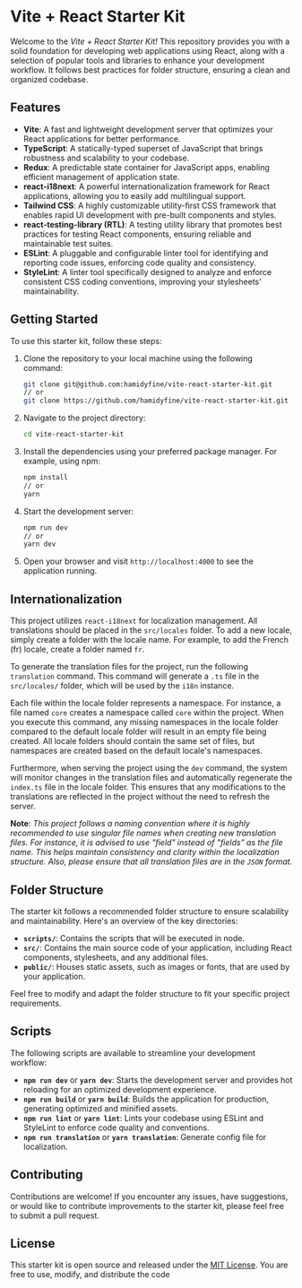 # Vite + React Starter Kit

Welcome to the *Vite + React Starter Kit!* This repository provides you with a solid foundation for developing web applications using React, along with a selection of popular tools and libraries to enhance your development workflow. It follows best practices for folder structure, ensuring a clean and organized codebase.

## Features

- **Vite**: A fast and lightweight development server that optimizes your React applications for better performance.
- **TypeScript**: A statically-typed superset of JavaScript that brings robustness and scalability to your codebase.
- **Redux**: A predictable state container for JavaScript apps, enabling efficient management of application state.
- **react-i18next**: A powerful internationalization framework for React applications, allowing you to easily add multilingual support.
- **Tailwind CSS**: A highly customizable utility-first CSS framework that enables rapid UI development with pre-built components and styles.
- **react-testing-library (RTL)**: A testing utility library that promotes best practices for testing React components, ensuring reliable and maintainable test suites.
- **ESLint**: A pluggable and configurable linter tool for identifying and reporting code issues, enforcing code quality and consistency.
- **StyleLint**: A linter tool specifically designed to analyze and enforce consistent CSS coding conventions, improving your stylesheets' maintainability.

## Getting Started

To use this starter kit, follow these steps:

1. Clone the repository to your local machine using the following command:

   ```bash
   git clone git@github.com:hamidyfine/vite-react-starter-kit.git
   // or
   git clone https://github.com/hamidyfine/vite-react-starter-kit.git
   ```

2. Navigate to the project directory:

   ```bash
   cd vite-react-starter-kit
   ```

3. Install the dependencies using your preferred package manager. For example, using npm:

   ```bash
   npm install
   // or
   yarn
   ```

4. Start the development server:

   ```bash
   npm run dev
   // or
   yarn dev
   ```

5. Open your browser and visit `http://localhost:4000` to see the application running.

## Internationalization
This project utilizes `react-i18next` for localization management. All translations should be placed in the `src/locales` folder. To add a new locale, simply create a folder with the locale name. For example, to add the French (fr) locale, create a folder named `fr`.

To generate the translation files for the project, run the following `translation` command. This command will generate a `.ts` file in the `src/locales/` folder, which will be used by the `i18n` instance.

Each file within the locale folder represents a namespace. For instance, a file named `core` creates a namespace called `core` within the project. When you execute this command, any missing namespaces in the locale folder compared to the default locale folder will result in an empty file being created. All locale folders should contain the same set of files, but namespaces are created based on the default locale's namespaces.

Furthermore, when serving the project using the `dev` command, the system will monitor changes in the translation files and automatically regenerate the `index.ts` file in the locale folder. This ensures that any modifications to the translations are reflected in the project without the need to refresh the server.

**Note**: *This project follows a naming convention where it is highly recommended to use singular file names when creating new translation files. For instance, it is advised to use "field" instead of "fields" as the file name. This helps maintain consistency and clarity within the localization structure. Also, please ensure that all translation files are in the `JSON` format.*

## Folder Structure

The starter kit follows a recommended folder structure to ensure scalability and maintainability. Here's an overview of the key directories:

- **`scripts/`**: Contains the scripts that will be executed in node.
- **`src/`**: Contains the main source code of your application, including React components, stylesheets, and any additional files.
- **`public/`**: Houses static assets, such as images or fonts, that are used by your application.

Feel free to modify and adapt the folder structure to fit your specific project requirements.

## Scripts

The following scripts are available to streamline your development workflow:

- **`npm run dev`** or **`yarn dev`**: Starts the development server and provides hot reloading for an optimized development experience.
- **`npm run build`** or **`yarn build`**: Builds the application for production, generating optimized and minified assets.
- **`npm run lint`** or **`yarn lint`**: Lints your codebase using ESLint and StyleLint to enforce code quality and conventions.
- **`npm run translation`** or **`yarn translation`**: Generate config file for localization.

## Contributing

Contributions are welcome! If you encounter any issues, have suggestions, or would like to contribute improvements to the starter kit, please feel free to submit a pull request.

## License

This starter kit is open source and released under the [MIT License](LICENSE). You are free to use, modify, and distribute the code